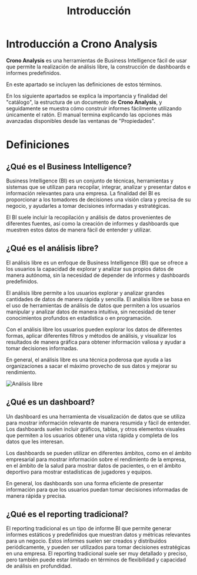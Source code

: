 ﻿---
title: Introducción
sidebarDepth: 2
position: 10
Autogenerated: true
---

# Introducción a Crono Analysis

**Crono Analysis** es una herramientas de Business Intelligence fácil de usar que permite la realización de análisis libre, la construcción de dashboards e informes predefinidos.

En este apartado se incluyen las definiciones de estos términos. 

En los siguiente apartados se explica la importancia y finalidad del "catálogo", la estructura de un documento de **Crono Analysis**, y seguidamente se muestra cómo construir informes fácilmente utilizando únicamente el ratón. El manual termina explicando las opciones más avanzadas disponibles desde las ventanas de "Propiedades".

# Definiciones

## ¿Qué es el Business Intelligence?


Business Intelligence (BI) es un conjunto de técnicas, herramientas y sistemas que se utilizan para recopilar, integrar, analizar y presentar datos e información relevantes para una empresa. La finalidad del BI es proporcionar a los tomadores de decisiones una visión clara y precisa de su negocio, y ayudarles a tomar decisiones informadas y estratégicas. 

El BI suele incluir la recopilación y análisis de datos provenientes de diferentes fuentes, así como la creación de informes y dashboards que muestren estos datos de manera fácil de entender y utilizar.

## ¿Qué es el análisis libre?

El análisis libre es un enfoque de Business Intelligence (BI) que se ofrece a los usuarios la capacidad de explorar y analizar sus propios datos de manera autónoma, sin la necesidad de depender de informes y dashboards predefinidos.

El análisis libre permite a los usuarios explorar y analizar grandes cantidades de datos de manera rápida y sencilla. El análisis libre se basa en el uso de herramientas de análisis de datos que permiten a los usuarios manipular y analizar datos de manera intuitiva, sin necesidad de tener conocimientos profundos en estadística o en programación. 

Con el análisis libre los usuarios pueden explorar los datos de diferentes formas, aplicar diferentes filtros y métodos de análisis, y visualizar los resultados de manera gráfica para obtener información valiosa y ayudar a tomar decisiones informadas. 

En general, el análisis libre es una técnica poderosa que ayuda a las organizaciones a sacar el máximo provecho de sus datos y mejorar su rendimiento.


![Análisis libre](/images/analysis/FreeAnalysis.gif)

## ¿Qué es un dashboard?

Un dashboard es una herramienta de visualización de datos que se utiliza para mostrar información relevante de manera resumida y fácil de entender. Los dashboards suelen incluir gráficos, tablas, y otros elementos visuales que permiten a los usuarios obtener una vista rápida y completa de los datos que les interesan.

Los dashboards se pueden utilizar en diferentes ámbitos, como en el ámbito empresarial para mostrar información sobre el rendimiento de la empresa, en el ámbito de la salud para mostrar datos de pacientes, o en el ámbito deportivo para mostrar estadísticas de jugadores y equipos. 

En general, los dashboards son una forma eficiente de presentar información para que los usuarios puedan tomar decisiones informadas de manera rápida y precisa.

## ¿Qué es el reporting tradicional?

El reporting tradicional es un tipo de informe BI que permite generar informes estáticos y predefinidos que muestran datos y métricas relevantes para un negocio. Estos informes suelen ser creados y distribuidos periódicamente, y pueden ser utilizados para tomar decisiones estratégicas en una empresa. El reporting tradicional suele ser muy detallado y preciso, pero también puede estar limitado en términos de flexibilidad y capacidad de análisis en profundidad.
